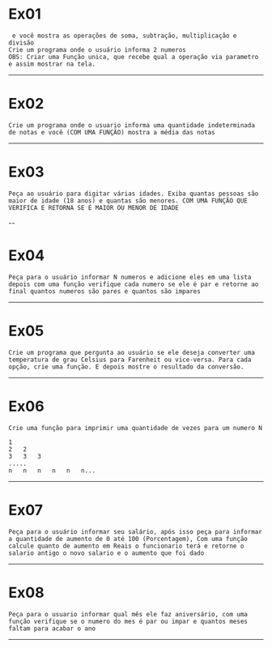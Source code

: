 # Ex01

```text
 e você mostra as operações de soma, subtração, multiplicação e divisão
Crie um programa onde o usuário informa 2 numeros
OBS: Criar uma Função unica, que recebe qual a operação via parametro
e assim mostrar na tela.
```
---

# Ex02

`Crie um programa onde o usuario informa uma quantidade indeterminada de notas e você (COM UMA FUNÇÃO) mostra a média das notas`

---

# Ex03

`Peça ao usuário para digitar várias idades. Exiba quantas pessoas são maior de idade (18 anos) e quantas são menores. COM UMA FUNÇÃO QUE VERIFICA E RETORNA SE É MAIOR OU MENOR DE IDADE`

--

# Ex04

`Peça para o usuário informar N numeros e adicione eles em uma lista depois com uma função verifique cada numero se ele é par e retorne ao final quantos numeros são pares e quantos são impares`

---

# Ex05

`Crie um programa que pergunta ao usuário se ele deseja converter uma temperatura de grau Celsius para Farenheit ou vice-versa. Para cada opção, crie uma função. E depois mostre o resultado da conversão.`

---

# Ex06

`Crie uma função para imprimir uma quantidade de vezes para um numero N`

```text
1
2   2
3   3   3
.....
n   n   n   n   n   n...
```

--- 

# Ex07

`Peça para o usuário informar seu salário, após isso peça para informar a quantidade de aumento de 0 até 100 (Porcentagem), Com uma função calcule quanto de aumento em Reais o funcionario terá e retorne o salario antigo o novo salario e o aumento que foi dado`

---

# Ex08

`Peça para o usuario informar qual mês ele faz aniversário, com uma função verifique se o numero do mes é par ou impar e quantos meses faltam para acabar o ano`

---